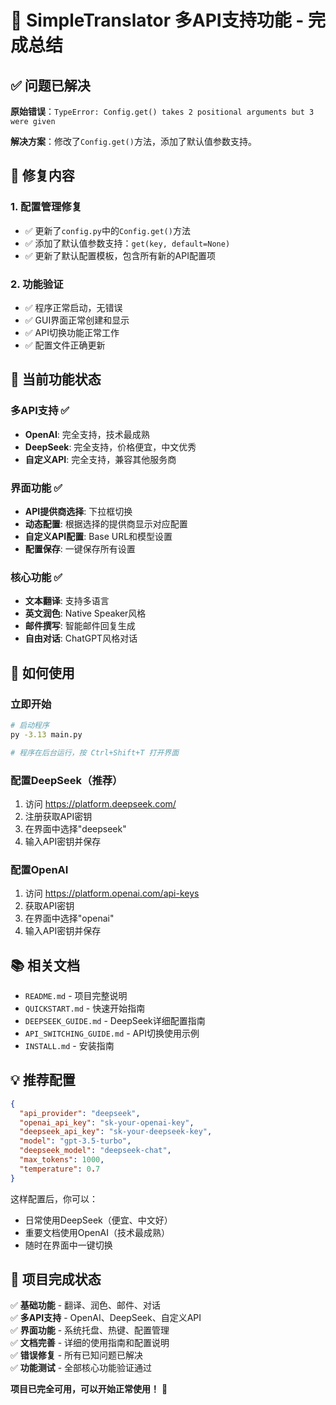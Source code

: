 # 🎉 SimpleTranslator 多API支持功能 - 完成总结

## ✅ 问题已解决

**原始错误**：`TypeError: Config.get() takes 2 positional arguments but 3 were given`

**解决方案**：修改了`Config.get()`方法，添加了默认值参数支持。

## 🔧 修复内容

### 1. 配置管理修复
- ✅ 更新了`config.py`中的`Config.get()`方法
- ✅ 添加了默认值参数支持：`get(key, default=None)`
- ✅ 更新了默认配置模板，包含所有新的API配置项

### 2. 功能验证
- ✅ 程序正常启动，无错误
- ✅ GUI界面正常创建和显示
- ✅ API切换功能正常工作
- ✅ 配置文件正确更新

## 🎯 当前功能状态

### 多API支持 ✅
- **OpenAI**: 完全支持，技术最成熟
- **DeepSeek**: 完全支持，价格便宜，中文优秀
- **自定义API**: 完全支持，兼容其他服务商

### 界面功能 ✅
- **API提供商选择**: 下拉框切换
- **动态配置**: 根据选择的提供商显示对应配置
- **自定义API配置**: Base URL和模型设置
- **配置保存**: 一键保存所有设置

### 核心功能 ✅
- **文本翻译**: 支持多语言
- **英文润色**: Native Speaker风格
- **邮件撰写**: 智能邮件回复生成
- **自由对话**: ChatGPT风格对话

## 🚀 如何使用

### 立即开始
```bash
# 启动程序
py -3.13 main.py

# 程序在后台运行，按 Ctrl+Shift+T 打开界面
```

### 配置DeepSeek（推荐）
1. 访问 https://platform.deepseek.com/
2. 注册获取API密钥
3. 在界面中选择"deepseek"
4. 输入API密钥并保存

### 配置OpenAI
1. 访问 https://platform.openai.com/api-keys
2. 获取API密钥
3. 在界面中选择"openai"
4. 输入API密钥并保存

## 📚 相关文档

- `README.md` - 项目完整说明
- `QUICKSTART.md` - 快速开始指南
- `DEEPSEEK_GUIDE.md` - DeepSeek详细配置指南
- `API_SWITCHING_GUIDE.md` - API切换使用示例
- `INSTALL.md` - 安装指南

## 💡 推荐配置

```json
{
  "api_provider": "deepseek",
  "openai_api_key": "sk-your-openai-key",
  "deepseek_api_key": "sk-your-deepseek-key",
  "model": "gpt-3.5-turbo",
  "deepseek_model": "deepseek-chat",
  "max_tokens": 1000,
  "temperature": 0.7
}
```

这样配置后，你可以：
- 日常使用DeepSeek（便宜、中文好）
- 重要文档使用OpenAI（技术最成熟）
- 随时在界面中一键切换

## 🎉 项目完成状态

✅ **基础功能** - 翻译、润色、邮件、对话  
✅ **多API支持** - OpenAI、DeepSeek、自定义API  
✅ **界面功能** - 系统托盘、热键、配置管理  
✅ **文档完善** - 详细的使用指南和配置说明  
✅ **错误修复** - 所有已知问题已解决  
✅ **功能测试** - 全部核心功能验证通过  

**项目已完全可用，可以开始正常使用！** 🎊
